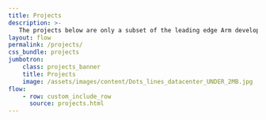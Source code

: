 ```yaml
---
title: Projects
description: >-
   The projects below are only a subset of the leading edge Arm developments actively being worked on by Linaro, its member partners, and the open source community.  Join us in the common goal of accelerating your product deployment within the Arm ecosystem!
layout: flow
permalink: /projects/
css_bundle: projects
jumbotron:
    class: projects_banner
    title: Projects
    image: /assets/images/content/Dots_lines_datacenter_UNDER_2MB.jpg
flow:
    - row: custom_include_row
      source: projects.html
---
```

